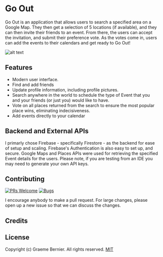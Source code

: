 # Go Out

Go Out is an application that allows users to search a specified area on a Google Map. They then get a selection of 5 locations (if available), and they can then invite their friends to an event. From there, the users can accept the invitation, and submit their preference vote. As the votes come in, users can add the events to their calendars and get ready to Go Out!

![alt text](gs://go-out-2-304300.appspot.com/github_pictures/GoOutEvent.png)

## Features
- Modern user interface.
- Find and add friends
- Update profile information, including profile pictures.
- Search anywhere in the world to schedule the type of Event that you and your friends (or just you) would like to have.
- Vote on all places returned from the search to ensure the most popular place wins, eliminating indecisiveness.
- Add events directly to your calendar

## Backend and External APIs

I primarly chose Firebase - specifically Firestore - as the backend for ease of setup and scaling. Firebase's Authentication is also easy to set up, and secure. Google Maps and Places APIs were used for retrieving the specified Event details for the users. Please note, if you are testing from an IDE you may need to generate your own API keys. 


## Contributing
[![PRs Welcome](https://img.shields.io/badge/PRs-welcome-brightgreen.svg?style=flat-square)](https://github.com/g-rahm-b/go_out_flutter/pulls)
[![Bugs](https://img.shields.io/static/v1?label=Bugs&message=Report&color=red&style=flat-square)](https://github.com/g-rahm-b/go_out_flutter/issues)

I encourage anybody to make a pull request. For large changes, please open up a new issue so that we can discuss the changes.

## Credits


## License
Copyright (c) Graeme Bernier. All rights reserved.
[MIT](https://choosealicense.com/licenses/mit/)
